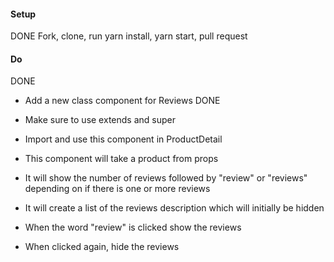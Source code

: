 #### Setup
DONE
Fork, clone, run yarn install, yarn start, pull request

#### Do
DONE
 * Add a new class component for Reviews
 DONE
 * Make sure to use extends and super
 
 * Import and use this component in ProductDetail
 * This component will take a product from props
 * It will show the number of reviews followed by "review" or "reviews" depending on if there is one or more reviews
 * It will create a list of the reviews description which will initially be hidden
 * When the word "review" is clicked show the reviews
 * When clicked again, hide the reviews
